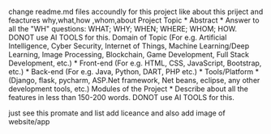 change readme.md files accoundly for this project like about this priject and feactures why,what,how ,whom,about Project Topic
*
Abstract
*
Answer to all the "WH" questions: WHAT; WHY; WHEN; WHERE; WHOM; HOW. DONOT use AI TOOLS for this.
Domain of Topic (For e.g. Artificial Intelligence, Cyber Security, Internet of Things, Machine Learning/Deep Learning, Image Processing, Blockchain, Game Development, Full Stack Development, etc.)
*
Front-end (For e.g. HTML, CSS, JavaScript, Bootstrap, etc.)
*
Back-end (For e.g. Java, Python, DART, PHP etc.)
*
Tools/Platform
*
(Django, flask, pycharm, ASP.Net framework, Net beans, eclipse, any other development tools, etc.)
Modules of the Project
*
Describe about all the features in less than 150-200 words. DONOT use AI TOOLS for this.

just see this promate and list add liceance and also add image of website/app
